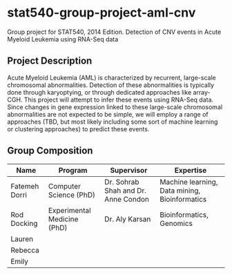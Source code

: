 stat540-group-project-aml-cnv
=============================

Group project for STAT540, 2014 Edition. Detection of CNV events in Acute Myeloid Leukemia using RNA-Seq data

Project Description
-------------------

Acute Myeloid Leukemia (AML) is characterized by recurrent, large-scale chromosomal abnormalities.
Detection of these abnormalities is typically done through karyoptying, or through dedicated approaches like array-CGH.
This project will attempt to infer these events using RNA-Seq data. Since changes in gene expression linked to these large-scale chromosomal abnormalities are not expected to be simple, we will employ a range of approaches (TBD, but most likely including some sort of machine learning or clustering approaches) to predict these events. 

Group Composition
-----------------

| Name  | Program | Supervisor  | Expertise |
| ------------- | ------------- | ----- | ------- |
| Fatemeh Dorri | Computer Science (PhD) | Dr. Sohrab Shah and Dr. Anne Condon | Machine learning, Data mining, Bioinformatics | 
| Rod Docking | Experimental Medicine (PhD) | Dr. Aly Karsan | Bioinformatics, Genomics |
| Lauren | | | |
| Rebecca | | | |
| Emily | | | |

